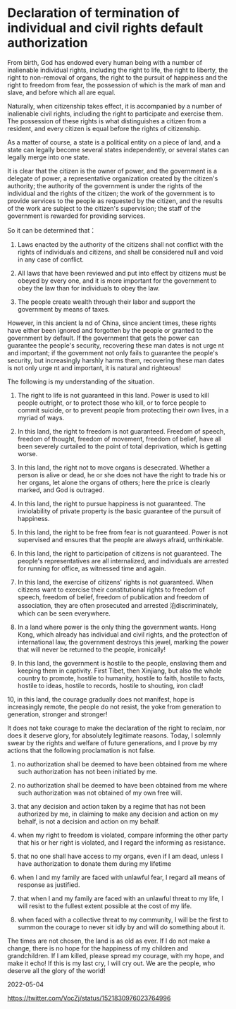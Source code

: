 
# Declaration of termination of individual and civil rights default authorization

From birth, God has endowed every
human being with a number of inalienable
individual rights, including the right to life,
the right to liberty, the right to non-removal
of organs, the right to the pursuit of
happiness and the right to freedom from
fear, the possession of which is the mark
of man and slave, and before which all are
equal.

Naturally, when citizenship takes effect, it
is accompanied by a number of
inalienable civil rights, including the right to
participate and exercise them. The
possession of these rights is what
distinguishes a citizen from a resident, and
every citizen is equal before the rights of
citizenship.

As a matter of course, a state is a political
entity on a piece of land, and a state can
legally become several states
independently, or several states can legally
merge into one state.

It is clear that the citizen is the owner of
power, and the government is a delegate
of power, a representative organization
created by the citizen's authority; the
authority of the government is under the
rights of the individual and the rights of the
citizen; the work of the government is to
provide services to the people as
requested by the citizen, and the results of
the work are subject to the citizen's
supervision; the staff of the government is
rewarded for providing services.


So it can be determined that：

1. Laws enacted by the authority of the
citizens shall not conflict with the rights of
individuals and citizens, and shall be
considered null and void in any case of
conflict.

2. All laws that have been reviewed and
put into effect by citizens must be obeyed
by every one, and it is more important for
the government to obey the law than for
individuals to obey the law.

3. The people create wealth through their
labor and support the government by
means of taxes.

However, in this ancient la nd of China,
since ancient times, these rights have
either been ignored and forgotten by the
people or granted to the government by
default. If the government that gets the
power can guarantee the people's
security, recovering these man dates is not
urge nt and important; if the government
not only fails to guarantee the people's
security, but increasingly harshly harms
them, recovering these man dates is not
only urge nt and important, it is natural and
righteous!

The following is my understanding of
the situation.

1. The right to life is not guaranteed in this
land. Power is used to kill people outright,
or to protect those who kill, or to force
people to commit suicide, or to prevent
people from protecting their own lives, in a
myriad of ways.

2. In this land, the right to freedom is not
guaranteed. Freedom of speech, freedom
of thought, freedom of movement,
freedom of belief, have all been severely
curtailed to the point of total deprivation,
which is getting worse.

3. In this land, the right not to move organs
is desecrated. Whether a person is alive or
dead, he or she does not have the right to
trade his or her organs, let alone the
organs of others; here the price is clearly
marked, and God is outraged.

4. In this land, the right to pursue
happiness is not guaranteed. The
inviolability of private property is the basic
guarantee of the pursuit of happiness.

5. In this land, the right to be free from fear
is not guaranteed. Power is not supervised
and ensures that the people are always
afraid, unthinkable.

6. In this land, the right to participation of
citizens is not guaranteed. The people's
representatives are all internalized, and
individuals are arrested for running for
office, as witnessed time and again.

7. In this land, the exercise of citizens'
rights is not guaranteed. When citizens
want to exercise their constitutional rights
to freedom of speech, freedom of belief,
freedom of publication and freedom of
association, they are often prosecuted and
arrested 泊discriminately, which can be
seen everywhere.

8. In a land where power is the only thing
the government wants. Hong Kong, which
already has individual and civil rights, and
the protect!on of international law, the
government destroys this jewel, marking
the power that will never be returned to the
people, ironically!

9. In this land, the government is hostile to
the people, enslaving them and keeping
them in captivity. First Tibet, then Xinjiang,
but also the whole country to promote,
hostile to humanity, hostile to faith, hostile
to facts, hostile to ideas, hostile to records,
hostile to shouting, iron clad!

10, in this land, the courage gradually does
not manifest, hope is increasingly remote,
the people do not resist, the yoke from
generation to generation, stronger and
stronger!

It does not take courage to make the
declaration of the right to reclaim, nor
does it deserve glory, for absolutely
legitimate reasons.
Today, I solemnly swear by the rights and
welfare of future generations, and I prove
by my actions that the following
proclamation is not false.

1. no authorization shall be deemed to
have been obtained from me where such
authorization has not been initiated by me.

2. no authorization shall be deemed to
have been obtained from me where such
authorization was not obtained of my own
free will.

3. that any decision and action taken by a
regime that has not been authorized by
me, in claiming to make any decision and
action on my behalf, is not a decision and
action on my behalf.

4. when my right to freedom is violated,
compare informing the other party that his
or her right is violated, and I regard the
informing as resistance.

5. that no one shall have access to my
organs, even if I am dead, unless I have
authorization to donate them during my
lifetime

6. when I and my family are faced with
unlawful fear, I regard all means of
response as justified.

7. that when I and my family are faced with
an unlawful threat to my life, I will resist to
the fullest extent possible at the cost of my
life.

8. when faced with a collective threat to
my community, I will be the first to
summon the courage to never sit idly by
and will do something about it.

The times are not chosen, the land is as
old as ever.
If I do not make a change, there is no hope
for the happiness of my children and
grandchildren.
If I am killed, please spread my courage,
with my hope, and make it echo!
If this is my last cry, I will cry out.
We are the people, who deserve all the
glory of the world!

2022-05-04

https://twitter.com/VocZj/status/1521830976023764996